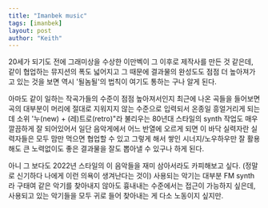 ```yaml
---
title: "Imanbek music"
tags: [imanbek]
layout: post
author: "Keith"
---
```


20세가 되기도 전에 그래미상을 수상한 이만벡이 그 이후로 제작사를 만든 것 같은데, 같이 협업하는 뮤지션의 폭도 넓어지고 그 때문에 결과물의 완성도도 점점 더 높아져가고 있는 것을 보면 역시 '될놈될'의 법칙이 여기도 통하는 구나 알게 된다.

아마도 같이 일하는 작곡가들의 수준이 점점 높아져서인지 최근에 나온 곡들을 들어보면 곡의 대부분이 머리에 절대로 지워지지 않는 수준으로 입력되서 온종일 흥얼거리게 되는데 소위 '누(new) + (레)트로(retro)"라 불리우는 80년대 스타일의 synth 작업도 매우 깔끔하게 잘 되어있어서 일단 음악게에서 어느 반열에 오르게 되면 이 바닥 실력자란 실력자들은 모두 맘만 먹으면 협업할 수 있고 그렇게 해서 쌓인 시너지/노우하우만 잘 활용해도 큰 노력없이도 좋은 결과물을 잘도 뽑아낼 수 있구나 하게 된다.

아니 그 보다도 2022년 스타일의 이 음악들을 재미 삼아서라도 카피해보고 싶다. (정말로 신기하다 나에게 이런 의욕이 생겨난다는 것이) 사용되는 악기는 대부분 FM synth라 구태여 같은 악기를 찾아내지 않아도 흉내내는 수준에서는 접근이 가능하지 싶은데, 사용되고 있는 악기들을 모두 귀로 들어 찾아내는 게 다소 노동이지 싶지만. 

